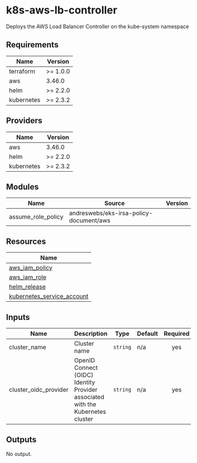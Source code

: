 # k8s-aws-lb-controller

Deploys the AWS Load Balancer Controller on the kube-system namespace

## Requirements

| Name | Version |
|------|---------|
| terraform | >= 1.0.0 |
| aws | 3.46.0 |
| helm | >= 2.2.0 |
| kubernetes | >= 2.3.2 |

## Providers

| Name | Version |
|------|---------|
| aws | 3.46.0 |
| helm | >= 2.2.0 |
| kubernetes | >= 2.3.2 |

## Modules

| Name | Source | Version |
|------|--------|---------|
| assume_role_policy | andreswebs/eks-irsa-policy-document/aws |  |

## Resources

| Name |
|------|
| [aws_iam_policy](https://registry.terraform.io/providers/hashicorp/aws/3.46.0/docs/resources/iam_policy) |
| [aws_iam_role](https://registry.terraform.io/providers/hashicorp/aws/3.46.0/docs/resources/iam_role) |
| [helm_release](https://registry.terraform.io/providers/hashicorp/helm/latest/docs/resources/release) |
| [kubernetes_service_account](https://registry.terraform.io/providers/hashicorp/kubernetes/latest/docs/resources/service_account) |

## Inputs

| Name | Description | Type | Default | Required |
|------|-------------|------|---------|:--------:|
| cluster\_name | Cluster name | `string` | n/a | yes |
| cluster\_oidc\_provider | OpenID Connect (OIDC) Identity Provider associated with the Kubernetes cluster | `string` | n/a | yes |

## Outputs

No output.
